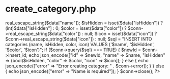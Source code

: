 #  create_category.php

<?php
include "db_connect.php";

header("Content-Type: application/json");
header("Access-Control-Allow-Origin: *");
header("Access-Control-Allow-Methods: POST");

$data = json_decode(file_get_contents("php://input"), true);

if (isset($data["name"])) {
    $name = $conn->real_escape_string($data["name"]);
    $isHidden = isset($data["isHidden"]) ? (int)$data["isHidden"] : 0;
    $color = isset($data["color"]) ? $conn->real_escape_string($data["color"]) : null;
    $icon = isset($data["icon"]) ? $conn->real_escape_string($data["icon"]) : null;

    $sql = "INSERT INTO categories (name, isHidden, color, icon) VALUES ('$name', '$isHidden', '$color', '$icon')";
    if ($conn->query($sql) === TRUE) {
        $newId = $conn->insert_id;
        echo json_encode(["id" => $newId, "name" => $name, "isHidden" => (bool)$isHidden, "color" => $color, "icon" => $icon]);
    } else {
        echo json_encode(["error" => "Error creating category: " . $conn->error]);
    }
} else {
    echo json_encode(["error" => "Name is required"]);
}

$conn->close();
?>
